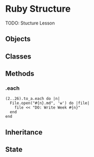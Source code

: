 # Ruby Structure
TODO: Stucture Lesson
## Objects
## Classes
## Methods
### .each
    (2..26).to_a.each do |n|
      File.open("#{n}.md", 'w') do |file|
        file << "DO: Write Week #{n}"
      end
    end

## Inheritance
## State
